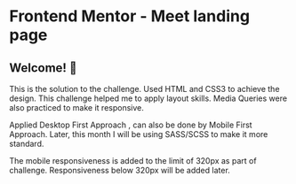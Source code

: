 # Frontend Mentor - Meet landing page



## Welcome! 👋

This is the solution to the challenge. Used HTML and CSS3 to achieve the design. This challenge helped me to apply layout skills. Media Queries were also practiced to make it responsive. 

Applied Desktop First Approach , can also be done by Mobile First Approach. Later, this month I will be using SASS/SCSS to make it more standard. 

The mobile responsiveness is added to the limit of 320px as part of challenge. Responsiveness below 320px will be added later. 